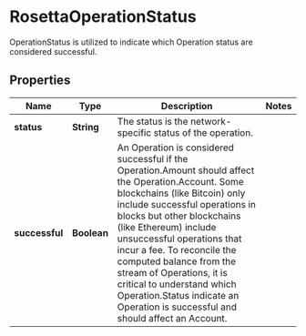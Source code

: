 

# RosettaOperationStatus

OperationStatus is utilized to indicate which Operation status are considered successful.

## Properties

Name | Type | Description | Notes
------------ | ------------- | ------------- | -------------
**status** | **String** | The status is the network-specific status of the operation. | 
**successful** | **Boolean** | An Operation is considered successful if the Operation.Amount should affect the Operation.Account. Some blockchains (like Bitcoin) only include successful operations in blocks but other blockchains (like Ethereum) include unsuccessful operations that incur a fee. To reconcile the computed balance from the stream of Operations, it is critical to understand which Operation.Status indicate an Operation is successful and should affect an Account. | 



